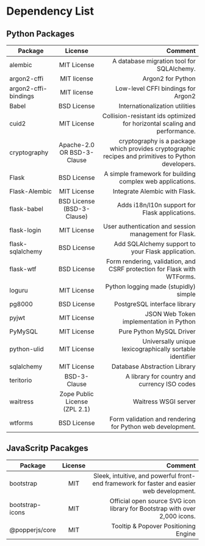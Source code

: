 # Dependency List

## Python Packages

| Package              |            License            |                                                                                             Comment |
| -------------------- | :---------------------------: | --------------------------------------------------------------------------------------------------: |
| alembic              |          MIT License          |                                                           A database migration tool for SQLAlchemy. |
| argon2-cffi          |          MIT license          |                                                                                   Argon2 for Python |
| argon2-cffi-bindings |          MIT license          |                                                                  Low-level CFFI bindings for Argon2 |
| Babel                |          BSD License          |                                                                      Internationalization utilities |
| cuid2                |          MIT License          |                           Collision-resistant ids optimized for horizontal scaling and performance. |
| cryptography         |  Apache-2.0 OR BSD-3-Clause   | cryptography is a package which provides cryptographic recipes and primitives to Python developers. |
| Flask                |          BSD License          |                                           A simple framework for building complex web applications. |
| Flask-Alembic        |          MIT License          |                                                                       Integrate Alembic with Flask. |
| flask-babel          |  BSD License (BSD-3-Clause)   |                                                      Adds i18n/l10n support for Flask applications. |
| flask-login          |          MIT License          |                                               User authentication and session management for Flask. |
| flask-sqlalchemy     |          BSD License          |                                                   Add SQLAlchemy support to your Flask application. |
| flask-wtf            |          BSD License          |                             Form rendering, validation, and CSRF protection for Flask with WTForms. |
| loguru               |          MIT License          |                                                               Python logging made (stupidly) simple |
| pg8000               |          BSD License          |                                                                        PostgreSQL interface library |
| pyjwt                |          MIT License          |                                                             JSON Web Token implementation in Python |
| PyMySQL              |          MIT License          |                                                                            Pure Python MySQL Driver |
| python-ulid          |          MIT License          |                                            Universally unique lexicographically sortable identifier |
| sqlalchemy           |          MIT License          |                                                                        Database Abstraction Library |
| teritorio            |         BSD-3-Clause          |                                                        A library for country and currency ISO codes |
| waitress             | Zope Public License (ZPL 2.1) |                                                                                Waitress WSGI server |
| wtforms              |          BSD License          |                                           Form validation and rendering for Python web development. |

## JavaScritp Pacakges

| Package         | License |                                                                                   Comment |
| --------------- | :-----: | ----------------------------------------------------------------------------------------: |
| bootstrap       |   MIT   | Sleek, intuitive, and powerful front-end framework for faster and easier web development. |
| bootstrap-icons |   MIT   |                Official open source SVG icon library for Bootstrap with over 2,000 icons. |
| @popperjs/core  |   MIT   |                                                      Tooltip & Popover Positioning Engine |
